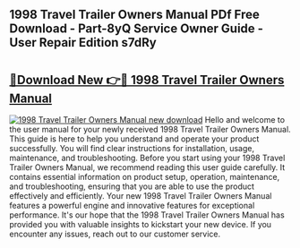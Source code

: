 ## 1998 Travel Trailer Owners Manual PDf Free Download - Part-8yQ Service Owner Guide - User Repair Edition s7dRy

# <h2><a href="http://bc64888.oget.top/?id=1998+Travel+Trailer+Owners+Manual">🔗Download New 👉🔴 1998 Travel Trailer Owners Manual</a></h2>

[![1998 Travel Trailer Owners Manual new download](https://i.imgur.com/5g1atiW.png)](http://bc64888.oget.top/?id=1998+Travel+Trailer+Owners+Manual)
Hello and welcome to the user manual for your newly received 1998 Travel Trailer Owners Manual. This guide is here to help you understand and operate your product successfully. You will find clear instructions for installation, usage, maintenance, and troubleshooting. Before you start using your 1998 Travel Trailer Owners Manual, we recommend reading this user guide carefully. It contains essential information on product setup, operation, maintenance, and troubleshooting, ensuring that you are able to use the product effectively and efficiently. Your new 1998 Travel Trailer Owners Manual features a powerful engine and innovative features for exceptional performance. It's our hope that the 1998 Travel Trailer Owners Manual has provided you with valuable insights to kickstart your new device. If you encounter any issues, reach out to our customer service.
